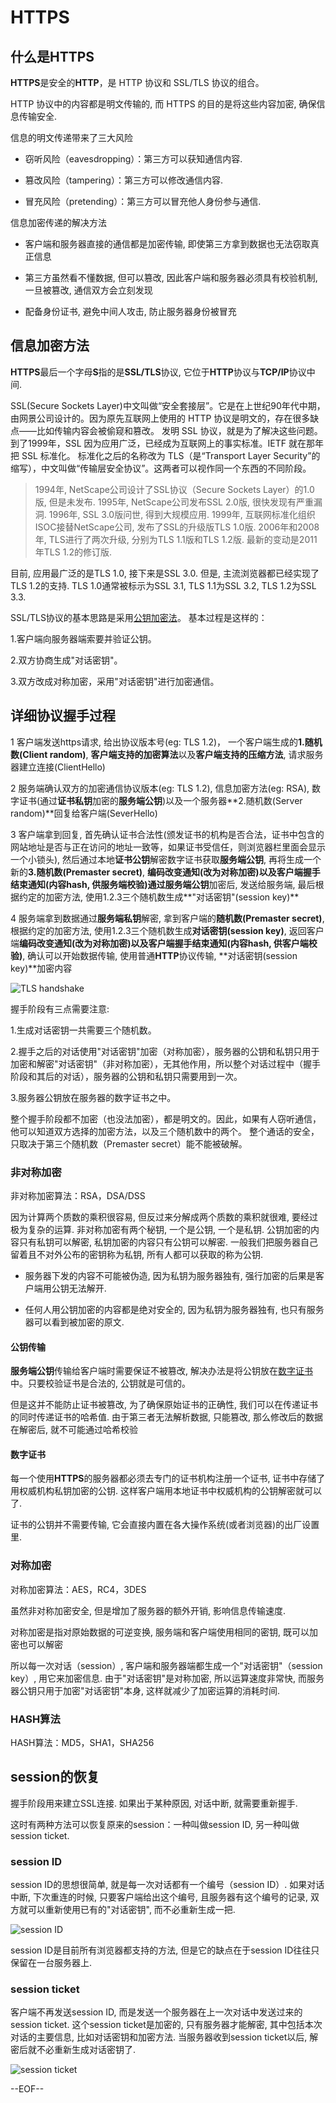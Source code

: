 # HTTPS

## 什么是HTTPS

**HTTPS**是安全的**HTTP**，是 HTTP 协议和 SSL/TLS 协议的组合。

HTTP 协议中的内容都是明文传输的, 而 HTTPS 的目的是将这些内容加密, 确保信息传输安全.

信息的明文传递带来了三大风险

* 窃听风险（eavesdropping）：第三方可以获知通信内容.

* 篡改风险（tampering）：第三方可以修改通信内容.

* 冒充风险（pretending）：第三方可以冒充他人身份参与通信.

信息加密传递的解决方法

* 客户端和服务器直接的通信都是加密传输, 即使第三方拿到数据也无法窃取真正信息

* 第三方虽然看不懂数据, 但可以篡改, 因此客户端和服务器必须具有校验机制, 一旦被篡改, 通信双方会立刻发现

* 配备身份证书, 避免中间人攻击, 防止服务器身份被冒充

## 信息加密方法

**HTTPS**最后一个字母**S**指的是**SSL/TLS**协议, 它位于**HTTP**协议与**TCP/IP**协议中间.

SSL(Secure Sockets Layer)中文叫做“安全套接层”。它是在上世纪90年代中期，由网景公司设计的。因为原先互联网上使用的 HTTP 协议是明文的，存在很多缺点——比如传输内容会被偷窥和篡改。
发明 SSL 协议，就是为了解决这些问题。到了1999年，SSL 因为应用广泛，已经成为互联网上的事实标准。IETF 就在那年把 SSL 标准化。
标准化之后的名称改为 TLS（是“Transport Layer Security”的缩写），中文叫做“传输层安全协议”。这两者可以视作同一个东西的不同阶段。

>1994年, NetScape公司设计了SSL协议（Secure Sockets Layer）的1.0版, 但是未发布.
>1995年, NetScape公司发布SSL 2.0版, 很快发现有严重漏洞.
>1996年, SSL 3.0版问世, 得到大规模应用.
>1999年, 互联网标准化组织ISOC接替NetScape公司, 发布了SSL的升级版TLS 1.0版.
>2006年和2008年, TLS进行了两次升级, 分别为TLS 1.1版和TLS 1.2版. 最新的变动是2011年TLS 1.2的修订版.

目前, 应用最广泛的是TLS 1.0, 接下来是SSL 3.0. 但是, 主流浏览器都已经实现了TLS 1.2的支持.
TLS 1.0通常被标示为SSL 3.1, TLS 1.1为SSL 3.2, TLS 1.2为SSL 3.3.

SSL/TLS协议的基本思路是采用[公钥加密法](http://en.wikipedia.org/wiki/Public-key_cryptography)。
基本过程是这样的：

1.客户端向服务器端索要并验证公钥。

2.双方协商生成"对话密钥"。

3.双方改成对称加密，采用"对话密钥"进行加密通信。

## 详细协议握手过程

1 客户端发送https请求, 给出协议版本号(eg: TLS 1.2)，
一个客户端生成的**1.随机数(Client random)**, **客户端支持的加密算法**以及**客户端支持的压缩方法**, 请求服务器建立连接(ClientHello)

2 服务端确认双方的加密通信协议版本(eg: TLS 1.2), 信息加密方法(eg: RSA), 数字证书(通过**证书私钥**加密的**服务端公钥**)以及一个服务器**2.随机数(Server random)**回复给客户端(SeverHello)

3 客户端拿到回复, 首先确认证书合法性(颁发证书的机构是否合法，证书中包含的网站地址是否与正在访问的地址一致等，如果证书受信任，则浏览器栏里面会显示一个小锁头), 
然后通过本地**证书公钥**解密数字证书获取**服务端公钥**, 再将生成一个新的**3.随机数(Premaster secret)**, **编码改变通知(改为对称加密)**以及**客户端握手结束通知(内容hash, 供服务端校验)**通过**服务端公钥**加密后, 发送给服务端, 
最后根据约定的加密方法, 使用1.2.3三个随机数生成**"对话密钥"(session key)**

4 服务端拿到数据通过**服务端私钥**解密, 拿到客户端的**随机数(Premaster secret)**, 根据约定的加密方法, 使用1.2.3三个随机数生成**对话密钥(session key)**, 
返回客户端**编码改变通知(改为对称加密)**以及**客户端握手结束通知(内容hash, 供客户端校验)**, 确认可以开始数据传输, 使用普通**HTTP**协议传输, **对话密钥(session key)**加密内容

![TLS handshake](../../img/TLS.png)

握手阶段有三点需要注意:

1.生成对话密钥一共需要三个随机数。

2.握手之后的对话使用"对话密钥"加密（对称加密），服务器的公钥和私钥只用于加密和解密"对话密钥"（非对称加密），无其他作用，所以整个对话过程中（握手阶段和其后的对话），服务器的公钥和私钥只需要用到一次。

3.服务器公钥放在服务器的数字证书之中。

整个握手阶段都不加密（也没法加密），都是明文的。因此，如果有人窃听通信，他可以知道双方选择的加密方法，以及三个随机数中的两个。
整个通话的安全，只取决于第三个随机数（Premaster secret）能不能被破解。

### 非对称加密

非对称加密算法：RSA，DSA/DSS

因为计算两个质数的乘积很容易, 但反过来分解成两个质数的乘积就很难, 要经过极为复杂的运算.
非对称加密有两个秘钥, 一个是公钥, 一个是私钥. 公钥加密的内容只有私钥可以解密, 私钥加密的内容只有公钥可以解密.
一般我们把服务器自己留着且不对外公布的密钥称为私钥, 所有人都可以获取的称为公钥.

* 服务器下发的内容不可能被伪造, 因为私钥为服务器独有, 强行加密的后果是客户端用公钥无法解开.

* 任何人用公钥加密的内容都是绝对安全的, 因为私钥为服务器独有, 也只有服务器可以看到被加密的原文.

#### 公钥传输

**服务端公钥**传输给客户端时需要保证不被篡改, 解决办法是将公钥放在[数字证书](http://en.wikipedia.org/wiki/Digital_certificate)中。只要校验证书是合法的, 公钥就是可信的。

但是这并不能防止证书被篡改, 为了确保原始证书的正确性, 我们可以在传递证书的同时传递证书的哈希值. 由于第三者无法解析数据, 只能篡改, 那么修改后的数据在解密后, 就不可能通过哈希校验

#### 数字证书

每一个使用**HTTPS**的服务器都必须去专门的证书机构注册一个证书, 证书中存储了用权威机构私钥加密的公钥. 这样客户端用本地证书中权威机构的公钥解密就可以了.

证书的公钥并不需要传输, 它会直接内置在各大操作系统(或者浏览器)的出厂设置里.

### 对称加密

对称加密算法：AES，RC4，3DES

虽然非对称加密安全, 但是增加了服务器的额外开销, 影响信息传输速度.

对称加密是指对原始数据的可逆变换, 服务端和客户端使用相同的密钥, 既可以加密也可以解密

所以每一次对话（session）, 客户端和服务器端都生成一个"对话密钥"（session key）, 用它来加密信息.
由于"对话密钥"是对称加密, 所以运算速度非常快, 而服务器公钥只用于加密"对话密钥"本身, 这样就减少了加密运算的消耗时间.

### HASH算法

HASH算法：MD5，SHA1，SHA256

## session的恢复

握手阶段用来建立SSL连接. 如果出于某种原因, 对话中断, 就需要重新握手.

这时有两种方法可以恢复原来的session：一种叫做session ID, 另一种叫做session ticket.

### session ID

session ID的思想很简单, 就是每一次对话都有一个编号（session ID）. 如果对话中断, 下次重连的时候, 只要客户端给出这个编号, 且服务器有这个编号的记录, 双方就可以重新使用已有的"对话密钥", 而不必重新生成一把.

![session ID](../../img/session_ID.png)

session ID是目前所有浏览器都支持的方法, 但是它的缺点在于session ID往往只保留在一台服务器上.

### session ticket

客户端不再发送session ID, 而是发送一个服务器在上一次对话中发送过来的session ticket. 这个session ticket是加密的, 只有服务器才能解密, 其中包括本次对话的主要信息, 比如对话密钥和加密方法. 当服务器收到session ticket以后, 解密后就不必重新生成对话密钥了.

![session ticket](../../img/session_ticket.png)

--EOF--
